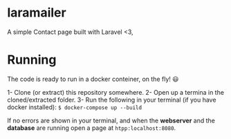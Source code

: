 # laramailer
A simple Contact page built with Laravel <3,

# Running

The code is ready to run in a docker conteiner, on the fly! 😃

1-  Clone (or extract) this repository somewhere.
2- Open up a termina in the cloned/extracted folder.
3- Run the following in your terminal (if you have docker installed):
`$ docker-compose up --build`

If no errors are shown in your terminal, and when the **webserver** and the **database** are running open a page at `htpp:localhost:8080`.